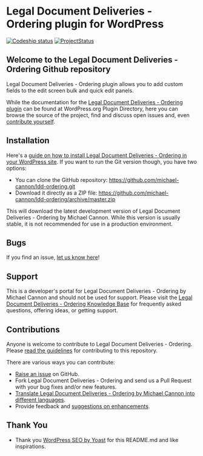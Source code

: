 # Legal Document Deliveries - Ordering plugin for WordPress

[![Codeship status](https://www.codeship.io/projects/TBD/status)](https://www.codeship.io/projects/TBD)
[![ProjectStatus](http://stillmaintained.com/michael-cannon/ldd-ordering.png)](http://stillmaintained.com/michael-cannon/ldd-ordering)

## Welcome to the Legal Document Deliveries - Ordering Github repository

Legal Document Deliveries - Ordering plugin allows you to add custom fields to the edit screen bulk and quick edit panels.

While the documentation for the [Legal Document Deliveries - Ordering plugin](http://wordpress.org/plugins/ldd-ordering/) can be found at WordPress.org Plugin Directory, here you can browse the source of the project, find and discuss open issues and, even [contribute yourself](https://github.com/michael-cannon/ldd-ordering/blob/master/CONTRIBUTING.md).

## Installation

Here's a [guide on how to install Legal Document Deliveries - Ordering in your WordPress site](http://wordpress.org/plugins/ldd-ordering/installation/). If you want to run the Git version though, you have two options:

* You can clone the GitHub repository: https://github.com/michael-cannon/ldd-ordering.git
* Download it directly as a ZIP file: https://github.com/michael-cannon/ldd-ordering/archive/master.zip

This will download the latest development version of Legal Document Deliveries - Ordering by Michael Cannon. While this version is usually stable, it is not recommended for use in a production environment.

## Bugs

If you find an issue, [let us know here](https://github.com/michael-cannon/ldd-ordering/issues/new)!

## Support

This is a developer's portal for Legal Document Deliveries - Ordering by Michael Cannon and should not be used for support. Please visit the [Legal Document Deliveries - Ordering Knowledge Base](https://aihrus.zendesk.com/categories/20102742) for frequently asked questions, offering ideas, or getting support.

## Contributions

Anyone is welcome to contribute to Legal Document Deliveries - Ordering. Please [read the guidelines](https://github.com/michael-cannon/ldd-ordering/blob/master/CONTRIBUTING.md) for contributing to this repository.

There are various ways you can contribute:

* [Raise an issue](https://github.com/michael-cannon/ldd-ordering/issues) on GitHub.
* Fork Legal Document Deliveries - Ordering and send us a Pull Request with your bug fixes and/or new features.
* [Translate Legal Document Deliveries - Ordering by Michael Cannon into different languages](https://aihrus.zendesk.com/entries/23691557).
* Provide feedback and [suggestions on enhancements](https://github.com/michael-cannon/ldd-ordering/issues?direction=desc&labels=Enhancement&page=1&sort=created&state=open).

## Thank You
* Thank you [WordPress SEO by Yoast](https://github.com/jdevalk/wordpress-seo/blob/master/README.md) for this README.md and like inspirations.
